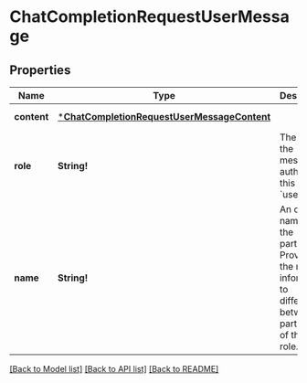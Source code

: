 # ChatCompletionRequestUserMessage

## Properties
Name | Type | Description | Notes
------------ | ------------- | ------------- | -------------
**content** | [***ChatCompletionRequestUserMessageContent**](ChatCompletionRequestUserMessage_content.md) |  | [default to null]
**role** | **String!** | The role of the messages author, in this case &#x60;user&#x60;. | [default to null]
**name** | **String!** | An optional name for the participant. Provides the model information to differentiate between participants of the same role. | [optional] [default to null]

[[Back to Model list]](../README.md#documentation-for-models) [[Back to API list]](../README.md#documentation-for-api-endpoints) [[Back to README]](../README.md)


